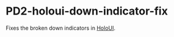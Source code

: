 # PD2-holoui-down-indicator-fix
Fixes the broken down indicators in [HoloUI](https://modworkshop.net/mod/12501).

